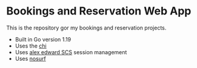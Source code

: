 # Bookings and Reservation Web App

This is the repository gor my bookings and reservation projects.

- Built in Go version 1.19
- Uses the [chi](https://github.com/go-chi/chi/v5)
- Uses [alex edward SCS](https://github.com/alexedwards/scs/v2) session management
- Uses [nosurf](https://github.com/justinas/nosurf) 